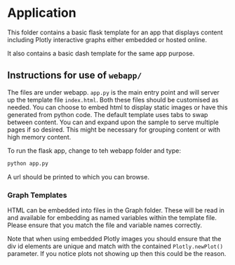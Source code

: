 # Application

This folder contains a basic flask template for an app that displays content including 
Plotly interactive graphs either embedded or hosted online.

It also contains a basic dash template for the same app purpose.

## Instructions for use of `webapp/`

The files are under webapp. `app.py` is the main entry point and will server up the template file `index.html`. Both these files should be customised as needed. You can choose to embed html to display static images or have this generated from python code. The default template uses tabs to swap between content. You can and expand upon the sample to serve multiple pages if so desired. This might be necessary for grouping content or with high memory content.

To run the flask app, change to teh webapp folder and type:

```bash
python app.py
```

A url should be printed to which you can browse.

### Graph Templates ###

HTML can be embedded into files in the Graph folder. These will be read in and available for embedding as named variables within the template file. Please ensure that you match the file and variable names correctly.

Note that when using embedded Plotly images you should ensure that the div id elements are unique and match with the contained `Plotly.newPlot()` parameter. If you notice plots not showing up then this could be the reason.  
